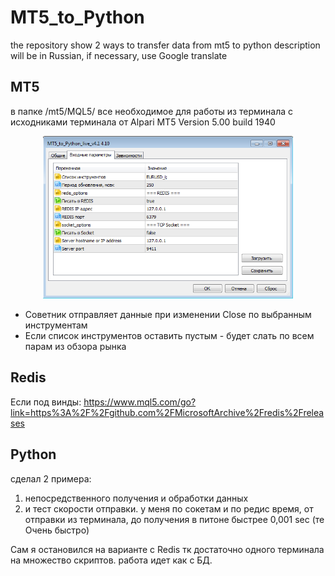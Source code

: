 # MT5_to_Python

the repository show 2 ways to transfer data from mt5 to python
description will be in Russian, if necessary, use Google translate


## MT5
в папке /mt5/MQL5/ все необходимое для работы из терминала с исходниками
терминала от Alpari MT5 Version 5.00 build 1940

<p align="center">
  <img src="https://github.com/Lxbinary/MT5_to_Python/raw/master/img/mt5.png" width="400"/>
</p>

* Советник отправляет данные при изменении Close по выбранным инструментам
* Если список инструментов оставить пустым - будет слать по всем парам из обзора рынка


## Redis
Если под винды: https://www.mql5.com/go?link=https%3A%2F%2Fgithub.com%2FMicrosoftArchive%2Fredis%2Freleases


## Python
сделал 2 примера: 
1) непосредственного получения и обработки данных 
2) и тест скорости отправки. у меня по сокетам и по редис время, от отправки из терминала, до получения в питоне быстрее 0,001 sec (те Очень быстро)

Сам я остановился на варианте с Redis тк достаточно одного терминала на множество скриптов. работа идет как с БД.
